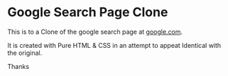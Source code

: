 # Google Search Page Clone

This is to a Clone of the google search page at [google.com](https://www.google.com/).

It is created with Pure HTML & CSS in an attempt to appeat Identical with the original.

Thanks
